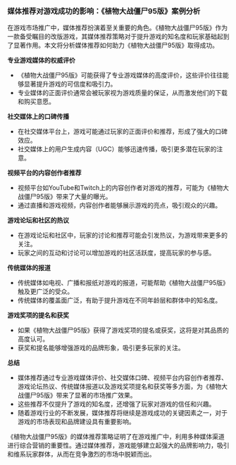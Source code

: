 ### 媒体推荐对游戏成功的影响：《植物大战僵尸95版》案例分析

在游戏市场推广中，媒体推荐扮演着至关重要的角色。《植物大战僵尸95版》作为一款备受瞩目的改版游戏，其媒体推荐策略对于提升游戏的知名度和玩家基础起到了显著作用。本文将分析媒体推荐如何助力《植物大战僵尸95版》取得成功。

**专业游戏媒体的权威评价**
- 《植物大战僵尸95版》可能获得了专业游戏媒体的高度评价，这些评价往往能够显著提升游戏的可信度和吸引力。
- 专业媒体的正面评价通常会被玩家视为游戏质量的保证，从而激发他们的下载和购买意愿。

**社交媒体上的口碑传播**
- 在社交媒体平台上，游戏可能通过玩家的正面评价和推荐，形成了强大的口碑效应。
- 社交媒体上的用户生成内容（UGC）能够迅速传播，吸引更多潜在玩家的注意。

**视频平台的内容创作者推荐**
- 视频平台如YouTube和Twitch上的内容创作者对游戏的推荐，可能为《植物大战僵尸95版》带来了大量的曝光。
- 通过直播和游戏视频，内容创作者能够展示游戏的亮点，吸引观众的兴趣。

**游戏论坛和社区的热议**
- 在游戏论坛和社区中，玩家的讨论和推荐可能会引发热议，为游戏带来更多的关注。
- 玩家之间的互动和讨论可以增加游戏的社区活跃度，提高玩家的参与感。

**传统媒体的报道**
- 传统媒体如电视、广播和报纸对游戏的报道，可能帮助《植物大战僵尸95版》触及更广泛的受众。
- 传统媒体的覆盖面广泛，有助于提升游戏在不同年龄层和群体中的知名度。

**游戏奖项的提名和获奖**
- 如果《植物大战僵尸95版》获得了游戏奖项的提名或获奖，这将是对其品质的高度认可。
- 获奖和提名能够增强游戏的品牌形象，吸引更多玩家的关注。

**总结**
- 媒体推荐通过专业游戏媒体评价、社交媒体口碑、视频平台内容创作者推荐、游戏论坛热议、传统媒体报道以及游戏奖项提名和获奖等多方面，为《植物大战僵尸95版》带来了显著的市场推广效果。
- 这些推荐不仅提升了游戏的知名度，还增强了玩家对游戏的信任和兴趣。
- 随着游戏行业的不断发展，媒体推荐将继续是游戏成功的关键因素之一，对于游戏的市场表现和品牌建设具有重要影响。

《植物大战僵尸95版》的媒体推荐策略证明了在游戏推广中，利用多种媒体渠道进行综合营销的重要性。通过媒体推荐，游戏能够建立起强大的品牌影响力，吸引和维系玩家群体，从而在竞争激烈的市场中脱颖而出。